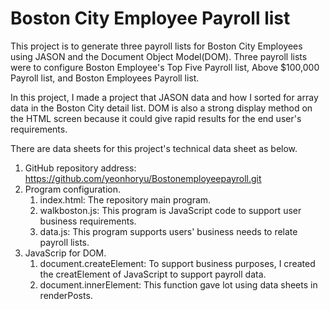 # Boston City Employee Payroll list 

This project is to generate three payroll lists for Boston City Employees using JASON and the Document Object Model(DOM).
Three payroll lists were to configure Boston Employee's Top Five Payroll list, Above $100,000 Payroll list, and Boston Employees Payroll list.

In this project, I made a project that JASON data and how I sorted for array data in the Boston City detail list. 
DOM is also a strong display method on the HTML screen because it could give rapid results for the end user's requirements. 

There are data sheets for this project's technical data sheet as below.
1. GitHub repository address: https://github.com/yeonhoryu/Bostonemployeepayroll.git
2. Program configuration.
   1) index.html: The repository main program.
   2) walkboston.js: This program is JavaScript code to support user business requirements. 
   3) data.js: This program supports users' business needs to relate payroll lists.
3. JavaScrip for DOM.
   1) document.createElement: To support business purposes, I created the creatElement of JavaScript to support payroll data.
   2) document.innerElement: This function gave lot using data sheets in renderPosts.
  

  
   
